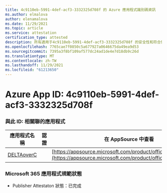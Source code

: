 ```yaml
---
title: 4c9110eb-5991-4def-acf3-3332325d708f 的 Azure 應用程式識別碼資訊
ms.author: elmalova
author: elenamalova
ms.date: 11/29/2021
ms.topic: article
ms.service: attestation
certification_type: attested
description: 所有適用于4c9110eb-5991-4def-acf3-3332325d708f 的安全性和符合性資訊資訊。
ms.openlocfilehash: 7765cae7f0850c5a677927a0646675da49ea9d53
ms.sourcegitcommit: 7395a3f8bf109af577dc24ad1de4e7d18db9c26d
ms.translationtype: MT
ms.contentlocale: zh-TW
ms.lasthandoff: 11/29/2021
ms.locfileid: "61213650"
---
```

# <a name="azure-app-id-4c9110eb-5991-4def-acf3-3332325d708f"></a>Azure App ID: 4c9110eb-5991-4def-acf3-3332325d708f


### <a name="apps-associated-with-this-id"></a>與此 ID: 相關聯的應用程式
| **應用程式名稱** | **認證** | **在 AppSource 中查看** |
|--------------|---------------|-----------------------|
| [DELTAoverC](https://docs.microsoft.com/microsoft-365-app-certification/forward/WA200003286) |  | [https://appsource.microsoft.com/product/office/WA200003286](https://appsource.microsoft.com/product/office/WA200003286) |

### <a name="microsoft-365-app-compliance-status"></a>Microsoft 365 應用程式規範狀態
- Publisher Attestaton 狀態：已完成
